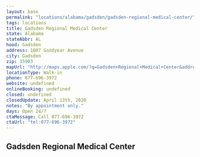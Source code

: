 ```yaml
---
layout: base
permalink: "locations/alabama/gadsden/gadsden-regional-medical-center/"
tags: locations
title: Gadsden Regional Medical Center
state: Alabama
stateAbbr: AL
hood: Gadsden
address: 1007 Goodyear Avenue
city: Gadsden
zip: 35903
mapUrl: "http://maps.apple.com/?q=Gadsden+Regional+Medical+Center&address=1007+Goodyear+Avenue,Gadsden,Alabama,35903"
locationType: Walk-in
phone: 877-696-3972
website: undefined
onlineBooking: undefined
closed: undefined
closedUpdate: April 13th, 2020
notes: "By appointment only."
days: Open 24/7
ctaMessage: Call 877-696-3972
ctaUrl: "tel:877-696-3972"
---
```

## Gadsden Regional Medical Center